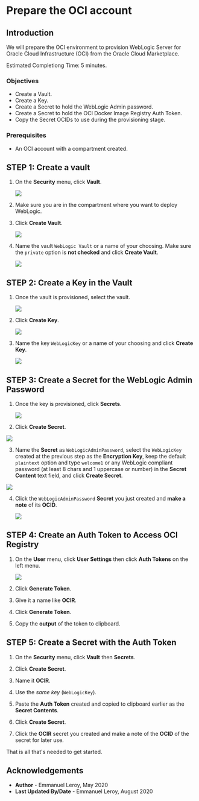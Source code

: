 # Prepare the OCI account

## Introduction

We will prepare the OCI environment to provision WebLogic Server for Oracle Cloud Infrastructure (OCI) from the Oracle Cloud Marketplace.

Estimated Completiong Time: 5 minutes.

### Objectives

- Create a Vault.
- Create a Key.
- Create a Secret to hold the WebLogic Admin password.
- Create a Secret to hold the OCI Docker Image Registry Auth Token.
- Copy the Secret OCIDs to use during the provisioning stage.

### Prerequisites

- An OCI account with a compartment created.

## **STEP 1:** Create a vault

1. On the **Security** menu, click **Vault**.

   ![](./images/prereq-vault1.png " ")

2. Make sure you are in the compartment where you want to deploy WebLogic.

3. Click **Create Vault**.

   ![](./images/prereq-vault2.png " ")

4. Name the vault `WebLogic Vault` or a name of your choosing. Make sure the `private` option is **not checked** and click **Create Vault**.

   ![](./images/prereq-vault3.png " ")

## **STEP 2:** Create a Key in the Vault

1. Once the vault is provisioned, select the vault.

   ![](./images/prereq-vault4.png " ")

2. Click **Create Key**.

   ![](./images/prereq-key1.png " ")

3. Name the key `WebLogicKey` or a name of your choosing and click **Create Key**.

   ![](./images/prereq-key2.png " ")

## **STEP 3:** Create a Secret for the WebLogic Admin Password

1. Once the key is provisioned, click **Secrets**.

   ![](./images/prereq-secret1.png " ")

2. Click **Create Secret**.

  ![](./images/prereq-secret2.png " ")

3. Name the **Secret** as `WebLogicAdminPassword`, select the `WebLogicKey` created at the previous step as the **Encryption Key**, keep the default `plaintext` option and type `welcome1` or any WebLogic compliant password (at least 8 chars and 1 uppercase or number) in the **Secret Content** text field, and click **Create Secret**.

  ![](./images/prereq-secret3.png " ")

4. Click the `WebLogicAdminPassword` **Secret** you just created and **make a note** of its **OCID**.

   ![](./images/prereq-secret4.png " ")

## **STEP 4:** Create an Auth Token to Access OCI Registry

1. On the **User** menu, click **User Settings** then click **Auth Tokens** on the left menu.

   ![](./images/auth-token.png " ")

2. Click **Generate Token**.

3. Give it a name like **OCIR**.

4. Click **Generate Token**.

5. Copy the **output** of the token to clipboard.

## **STEP 5:** Create a Secret with the Auth Token

1. On the **Security** menu, click **Vault** then **Secrets**.

2. Click **Create Secret**.

3. Name it **OCIR**.

4. Use the *same key* (`WebLogicKey`).

5. Paste the **Auth Token** created and copied to clipboard earlier as the **Secret Contents**.

6. Click **Create Secret**.

7. Click the **OCIR** secret you created and make a note of the **OCID** of the secret for later use.

That is all that's needed to get started.

## Acknowledgements

 - **Author** - Emmanuel Leroy, May 2020
 - **Last Updated By/Date** - Emmanuel Leroy, August 2020
